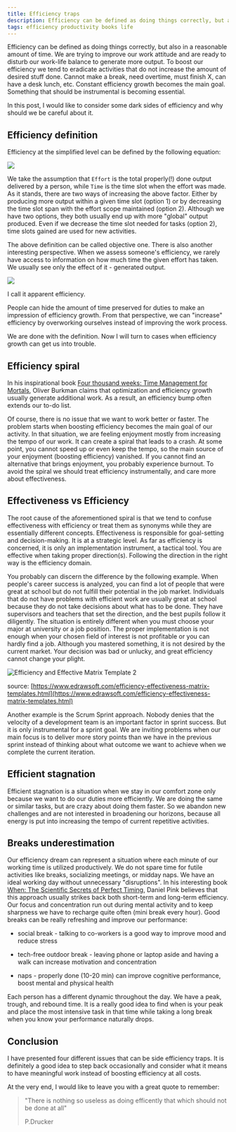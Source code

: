 ```yaml
---
title: Efficiency traps
description: Efficiency can be defined as doing things correctly, but also in a reasonable amount of time. We are trying to improve our work attitude and are ready to disturb our work-life balance to generate more output. To boost our efficiency we tend to eradicate activities that do not increase the amount of desired stuff done. Cannot make a break, need overtime, must finish X, can have a desk lunch, etc. Constant efficiency growth becomes the main goal. Something that should be instrumental is becoming essential.
tags: efficiency productivity books life 
---
```


Efficiency can be defined as doing things correctly, but also in a reasonable amount of time. We are trying to improve our work attitude and are ready to disturb our work-life balance to generate more output. To boost our efficiency we tend to eradicate activities that do not increase the amount of desired stuff done. Cannot make a break, need overtime, must finish X, can have a desk lunch, etc. Constant efficiency growth becomes the main goal. Something that should be instrumental is becoming essential.

In this post, I would like to consider some dark sides of efficiency and why should we be careful about it.

## Efficiency definition

Efficiency at the simplified level can be defined by the following equation:

![](https://cdn.hashnode.com/res/hashnode/image/upload/v1675864402823/50020407-99db-431d-9b03-ff66e674bdea.png)

We take the assumption that `Effort` is the total properly(!) done output delivered by a person, while `Time` is the time slot when the effort was made. As it stands, there are two ways of increasing the above factor. Either by producing more output within a given time slot (option 1) or by decreasing the time slot span with the effort scope maintained (option 2). Although we have two options, they both usually end up with more "global" output produced. Even if we decrease the time slot needed for tasks (option 2), time slots gained are used for new activities.

The above definition can be called objective one. There is also another interesting perspective. When we assess someone's efficiency, we rarely have access to information on how much time the given effort has taken. We usually see only the effect of it - generated output.

![](https://cdn.hashnode.com/res/hashnode/image/upload/v1675930011945/e92af624-edc4-4bde-8382-86964a34228b.png)

I call it apparent efficiency.

People can hide the amount of time preserved for duties to make an impression of efficiency growth. From that perspective, we can "increase" efficiency by overworking ourselves instead of improving the work process.

We are done with the definition. Now I will turn to cases when efficiency growth can get us into trouble.

## Efficiency spiral

In his inspirational book [Four thousand weeks: Time Management for Mortals](https://www.amazon.com/Four-Thousand-Weeks-Management-Mortals/dp/B08XZY5ZF7), Oliver Burkman claims that optimization and efficiency growth usually generate additional work. As a result, an efficiency bump often extends our to-do list.

Of course, there is no issue that we want to work better or faster. The problem starts when boosting efficiency becomes the main goal of our activity. In that situation, we are feeling enjoyment mostly from increasing the tempo of our work. It can create a spiral that leads to a crash. At some point, you cannot speed up or even keep the tempo, so the main source of your enjoyment (boosting efficiency) vanished. If you cannot find an alternative that brings enjoyment, you probably experience burnout. To avoid the spiral we should treat efficiency instrumentally, and care more about effectiveness.

## Effectiveness vs Efficiency

The root cause of the aforementioned spiral is that we tend to confuse effectiveness with efficiency or treat them as synonyms while they are essentially different concepts. Effectiveness is responsible for goal-setting and decision-making. It is at a strategic level. As far as efficiency is concerned, it is only an implementation instrument, a tactical tool. You are effective when taking proper direction(s). Following the direction in the right way is the efficiency domain.

You probably can discern the difference by the following example. When people's career success is analyzed, you can find a lot of people that were great at school but do not fulfill their potential in the job market. Individuals that do not have problems with efficient work are usually great at school because they do not take decisions about what has to be done. They have supervisors and teachers that set the direction, and the best pupils follow it diligently. The situation is entirely different when you must choose your major at university or a job position. The proper implementation is not enough when your chosen field of interest is not profitable or you can hardly find a job. Although you mastered something, it is not desired by the current market. Your decision was bad or unlucky, and great efficiency cannot change your plight.

![Efficiency and Effective Matrix Template 2](https://www.edrawsoft.com/images/business/effective-efficiency-matrix-2.png)

source: [https://www.edrawsoft.com/efficiency-effectiveness-matrix-templates.html](https://www.edrawsoft.com/efficiency-effectiveness-matrix-templates.html)

Another example is the Scrum Sprint approach. Nobody denies that the velocity of a development team is an important factor in sprint success. But it is only instrumental for a sprint goal. We are inviting problems when our main focus is to deliver more story points than we have in the previous sprint instead of thinking about what outcome we want to achieve when we complete the current iteration.

## Efficient stagnation

Efficient stagnation is a situation when we stay in our comfort zone only because we want to do our duties more efficiently. We are doing the same or similar tasks, but are crazy about doing them faster. So we abandon new challenges and are not interested in broadening our horizons, because all energy is put into increasing the tempo of current repetitive activities.

## Breaks underestimation

Our efficiency dream can represent a situation where each minute of our working time is utilized productively. We do not spare time for futile activities like breaks, socializing meetings, or midday naps. We have an ideal working day without unnecessary "disruptions". In his interesting book [When: The Scientific Secrets of Perfect Timing](https://www.amazon.com/When-Scientific-Secrets-Perfect-Timing/dp/0735210624), Daniel Pink believes that this approach usually strikes back both short-term and long-term efficiency. Our focus and concentration run out during mental activity and to keep sharpness we have to recharge quite often (mini break every hour). Good breaks can be really refreshing and improve our performance:

* social break - talking to co-workers is a good way to improve mood and reduce stress
    
* tech-free outdoor break - leaving phone or laptop aside and having a walk can increase motivation and concentration
    
* naps - properly done (10-20 min) can improve cognitive performance, boost mental and physical health
    

Each person has a different dynamic throughout the day. We have a peak, trough, and rebound time. It is a really good idea to find when is your peak and place the most intensive task in that time while taking a long break when you know your performance naturally drops.

## Conclusion

I have presented four different issues that can be side efficiency traps. It is definitely a good idea to step back occasionally and consider what it means to have meaningful work instead of boosting efficiency at all costs.

At the very end, I would like to leave you with a great quote to remember:

> "There is nothing so useless as doing efficently that which should not be done at all"
> 
> P.Drucker